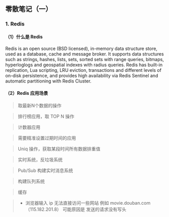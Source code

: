 ## 零散笔记（一）
### 1. Redis 
#### （1）什么是 Redis
Redis is an open source (BSD licensed), in-memory data structure store, used as a database, cache and message broker. It supports data structures such as strings, hashes, lists, sets, sorted sets with range queries, bitmaps, hyperloglogs and geospatial indexes with radius queries. Redis has built-in replication, Lua scripting, LRU eviction, transactions and different levels of on-disk persistence, and provides high availability via Redis Sentinel and automatic partitioning with Redis Cluster.
#### （2）Redis 应用场景
> 取最新N个数据的操作

> 排行榜应用，取 TOP N 操作
 
 > 计数器应用

 > 需要精准设置过期时间的应用

 > Uniq 操作，获取某段时间所有数据排重值

 > 实时系统，反垃圾系统

 > Pub/Sub 构建实时消息系统

 > 构建队列系统

 > 缓存

> * 浏览器输入 ip 无法直接访问一些网站 例如 movie.douban.com （115.182.201.8）
> 可能原因是 发送的请求没有写头
